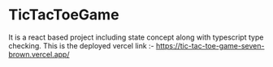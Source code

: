 # TicTacToeGame
It is a react based project including state concept along with typescript type checking.
This is the deployed vercel link :- https://tic-tac-toe-game-seven-brown.vercel.app/
